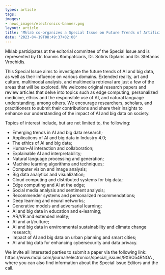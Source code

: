 ```yaml
---
types: article
tags:
images: 
- news_images/electronics-banner.png
layout: article
title: 'Mklab co-organizes a Special Issue on Future Trends of Artificial Intelligence (AI) and Big Data in Electronics MDPI Journal'
date: '2023-04-19T08:49:37+02:00'
---
```

<p>Mklab participates at the editorial committee of the Special Issue and is represented by Dr. Ioannis Kompatsiaris, Dr. Sotiris Diplaris and Dr. Stefanos Vrochidis.</p>
<p>
This Special Issue aims to investigate the future trends of AI and big data, as well as their influence on various domains. Extended reality, art and culture, multimodal analysis, and multimedia retrieval are just a few of the areas that will be explored. We welcome original research papers and review articles that delve into topics such as edge computing, personalized medicine, ethics and the responsible use of AI, and natural language understanding, among others. We encourage researchers, scholars, and practitioners to submit their contributions and share their insights to enhance our understanding of the impact of AI and big data on society.</p>

<p>Topics of interest include, but are not limited to, the following:</p>

<ul>
 	<li>Emerging trends in AI and big data research;</li>
 	<li>Applications of AI and big data in Industry 4.0;</li>
 	<li>The ethics of AI and big data;</li>
 	<li>Human–AI interaction and collaboration;</li>
 	<li>Explainable AI and interpretability;</li>
 	<li>Natural language processing and generation;</li>
 	<li>Machine learning algorithms and techniques;</li>
 	<li>Computer vision and image analysis;</li>
 	<li>Big data analytics and visualization;</li>
 	<li>Cloud computing and distributed systems for big data;</li>
 	<li>Edge computing and AI at the edge;</li>
 	<li>Social media analysis and sentiment analysis;</li>
 	<li>Recommender systems and personalized recommendations;</li>
 	<li>Deep learning and neural networks;</li>
 	<li>Generative models and adversarial learning;</li>
 	<li>AI and big data in education and e-learning;</li>
 	<li>AR/VR and extended reality;</li>
 	<li>AI and art/culture;</li>
 	<li>AI and big data in environmental sustainability and climate change research;</li>
 	<li>Impact of AI and big data on urban planning and smart cities;</li>
 	<li>AI and big data for enhancing cybersecurity and data privacy.</li>
</ul>
<p>We invite all interested parties to submit a paper via the following link: https://www.mdpi.com/journal/electronics/special_issues/9XSO54RNOA , where you can also find information about the Special Issue Editors and the call.</p>

